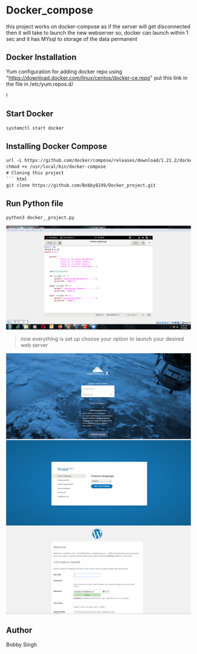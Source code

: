 # Docker_compose
this project works on docker-compose as if the server will get disconnected then it will take to launch the new webserver so, docker can launch within 1 sec and it has MYsql to storage of the data permanent 



## Docker Installation

Yum configuration for adding docker repo
using "https://download.docker.com/linux/centos/docker-ce.repo" put this link in the file in /etc/yum.repos.d/

!

## Start Docker
``` html
systemctl start docker
```
## Installing Docker Compose
``` html
url -L https://github.com/docker/compose/releases/download/1.21.2/docker-compose-`uname -s`-`uname -m` -o /usr/local/bin/docker-compose
chmod +x /usr/local/bin/docker-compose
# Cloning this project
``` html
git clone https://github.com/Bobby8249/Docker_project.git
```
## Run Python file
``` html
python3 docker__project.py
```
![alt text](https://github.com/Bobby8249/Docker_project/blob/master/111.png)
>now everything is set up
> choose your option to launch your desired web server

![alt text](https://github.com/Bobby8249/Docker_project/blob/master/web3.png)
![alt text](https://github.com/Bobby8249/Docker_project/blob/master/web2.png)
![alt text](https://github.com/Bobby8249/Docker_project/blob/master/web1.png)
## Author 
Bobby Singh
